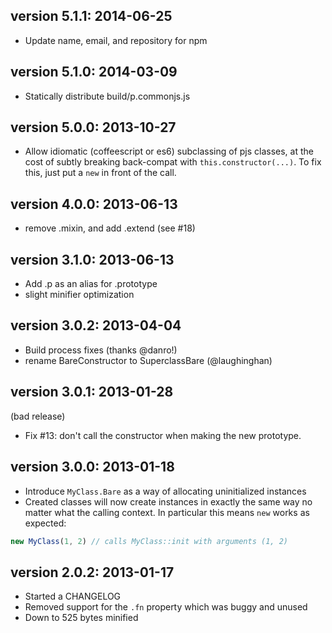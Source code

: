 ## version 5.1.1: 2014-06-25

  * Update name, email, and repository for npm

## version 5.1.0: 2014-03-09

  * Statically distribute build/p.commonjs.js

## version 5.0.0: 2013-10-27

  * Allow idiomatic (coffeescript or es6) subclassing of pjs classes, at the
    cost of subtly breaking back-compat with `this.constructor(...)`.  To fix
    this, just put a `new` in front of the call.

## version 4.0.0: 2013-06-13

  * remove .mixin, and add .extend (see #18)

## version 3.1.0: 2013-06-13

  * Add .p as an alias for .prototype
  * slight minifier optimization

## version 3.0.2: 2013-04-04

  * Build process fixes (thanks @danro!)
  * rename BareConstructor to SuperclassBare (@laughinghan)

## version 3.0.1: 2013-01-28
(bad release)

  * Fix #13: don't call the constructor when making the new prototype.

## version 3.0.0: 2013-01-18

  * Introduce `MyClass.Bare` as a way of allocating uninitialized
    instances
  * Created classes will now create instances in exactly the same way
    no matter what the calling context.  In particular this means
    `new` works as expected:

``` js
new MyClass(1, 2) // calls MyClass::init with arguments (1, 2)
```

## version 2.0.2: 2013-01-17

  * Started a CHANGELOG
  * Removed support for the `.fn` property which was buggy and unused
  * Down to 525 bytes minified
